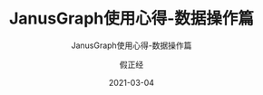 ---
layout:     post
title:      JanusGraph使用心得-数据操作篇
subtitle:   JanusGraph使用心得-数据操作篇
date:       2021-03-04
author:     假正经
header-img: img/banner_janusgraph_1.png
catalog: true
tags:
    - janusgraph
---